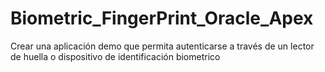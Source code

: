 # Biometric_FingerPrint_Oracle_Apex
Crear una aplicación demo que permita autenticarse a través de un lector de huella o dispositivo de identificación biometrico 
